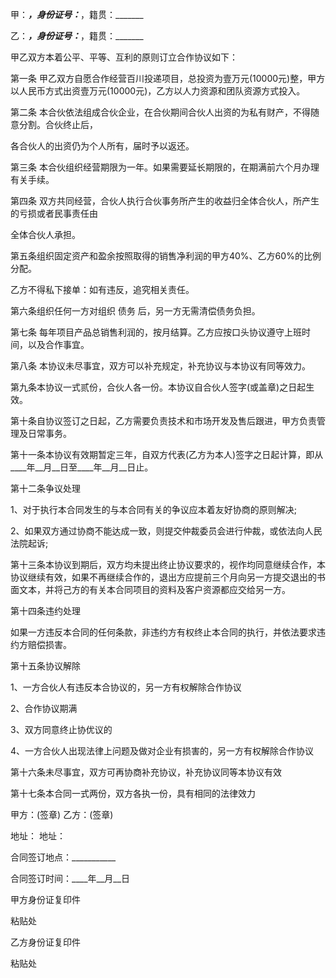 
 


甲：_______，身份证号：_______，籍贯：_______


乙：_______，身份证号：_______，籍贯：_______


甲乙双方本着公平、平等、互利的原则订立合作协议如下：


第一条 甲乙双方自愿合作经营百川投递项目，总投资为壹万元(10000元)整，甲方以人民币方式出资壹万元(10000元)，乙方以人力资源和团队资源方式投入。


第二条 本合伙依法组成合伙企业，在合伙期间合伙人出资的为私有财产，不得随意分割。合伙终止后，


各合伙人的出资仍为个人所有，届时予以返还。


第三条 本合伙组织经营期限为一年。如果需要延长期限的，在期满前六个月办理有关手续。


第四条 双方共同经营，合伙人执行合伙事务所产生的收益归全体合伙人，所产生的亏损或者民事责任由


全体合伙人承担。


第五条组织固定资产和盈余按照取得的销售净利润的甲方40%、乙方60%的比例分配。


乙方不得私下接单：如有违反，追究相关责任。


第六条组织任何一方对组织
债务
后，另一方无需清偿债务负担。


第七条 每年项目产品总销售利润的，按月结算。乙方应按口头协议遵守上班时间，以及合作事宜。


第八条 本协议未尽事宜，双方可以补充规定，补充协议与本协议有同等效力。


第九条本协议一式贰份，合伙人各一份。本协议自合伙人签字(或盖章)之日起生效。


第十条自协议签订之日起，乙方需要负责技术和市场开发及售后跟进，甲方负责管理及日常事务。


第十一条本协议有效期暂定三年，自双方代表(乙方为本人)签字之日起计算，即从____年__月__日至____年__月__日止。


第十二条争议处理


1、对于执行本合同发生的与本合同有关的争议应本着友好协商的原则解决;


2、如果双方通过协商不能达成一致，则提交仲裁委员会进行仲裁，或依法向人民法院起诉;


第十三条本协议到期后，双方均未提出终止协议要求的，视作均同意继续合作，本协议继续有效，如果不再继续合作的，退出方应提前三个月向另一方提交退出的书面文本，并将己方的有关本合同项目的资料及客户资源都应交给另一方。


第十四条违约处理


如果一方违反本合同的任何条款，非违约方有权终止本合同的执行，并依法要求违约方赔偿损害。


第十五条协议解除


1、一方合伙人有违反本合协议的，另一方有权解除合作协议


2、合作协议期满


3、双方同意终止协优议的


4、一方合伙人出现法律上问题及做对企业有损害的，另一方有权解除合作协议


第十六条未尽事宜，双方可再协商补充协议，补充协议同等本协议有效


第十七条本合同一式两份，双方各执一份，具有相同的法律效力


甲方：(签章) 乙方：(签章)


地址： 地址：


合同签订地点：___________


合同签订时间：____年__月__日


甲方身份证复印件


粘贴处


乙方身份证复印件


粘贴处
 


 

 
 
 
 
 
  


  
 

  


  


  
 
 
 
 

